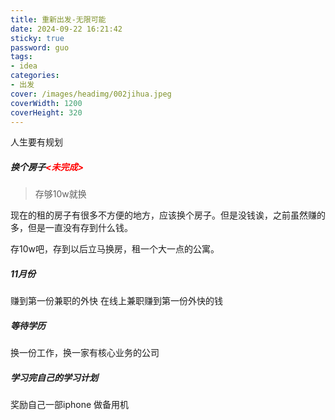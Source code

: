 ```yaml
---
title: 重新出发-无限可能
date: 2024-09-22 16:21:42
sticky: true
password: guo
tags:
- idea
categories:
- 出发
cover: /images/headimg/002jihua.jpeg
coverWidth: 1200
coverHeight: 320
---
```


人生要有规划

<!-- more -->

##### 换个房子<font color="red"><未完成></font>

> 存够10w就换

现在的租的房子有很多不方便的地方，应该换个房子。但是没钱诶，之前虽然赚的多，但是一直没有存到什么钱。

存10w吧，存到以后立马换房，租一个大一点的公寓。

##### 11月份

赚到第一份兼职的外快    在线上兼职赚到第一份外快的钱

##### 等待学历

换一份工作，换一家有核心业务的公司

##### 学习完自己的学习计划

奖励自己一部iphone 做备用机










